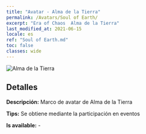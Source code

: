 ```yaml
---
title: "Avatar - Alma de la Tierra"
permalink: /Avatars/Soul of Earth/
excerpt: "Era of Chaos  Alma de la Tierra"
last_modified_at: 2021-06-15
locale: es
ref: "Soul of Earth.md"
toc: false
classes: wide
---
```

 ![Alma de la Tierra](/images/a/avatarFrame_53.png)

## Detalles

 **Descripción:** Marco de avatar de Alma de la Tierra 

 **Tips:** Se obtiene mediante la participación en eventos 

 **Is available:**  - 

